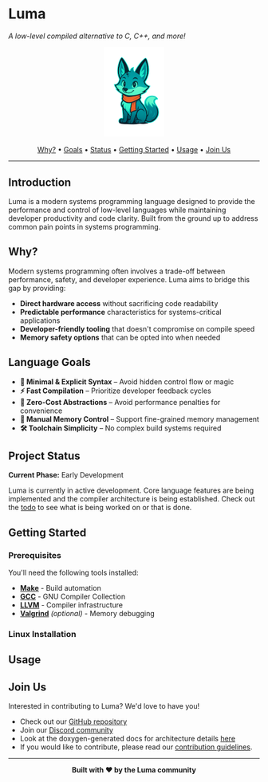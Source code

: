 # Luma
*A low-level compiled alternative to C, C++, and more!*

<p align="center">
  <img src="assets/luma.png" alt="Luma Logo" width="120">
</p>

<p align="center">
  <a href="#why">Why?</a> •
  <a href="#language-goals">Goals</a> •
  <a href="#project-status">Status</a> •
  <a href="#getting-started">Getting Started</a> •
  <a href="#usage">Usage</a> •
  <a href="#join-us">Join Us</a>
</p>

---

## Introduction

Luma is a modern systems programming language designed to provide the performance and control of low-level languages while maintaining developer productivity and code clarity. Built from the ground up to address common pain points in systems programming.

## Why?

Modern systems programming often involves a trade-off between performance, safety, and developer experience. Luma aims to bridge this gap by providing:

- **Direct hardware access** without sacrificing code readability
- **Predictable performance** characteristics for systems-critical applications  
- **Developer-friendly tooling** that doesn't compromise on compile speed
- **Memory safety options** that can be opted into when needed

## Language Goals

- **🎯 Minimal & Explicit Syntax** – Avoid hidden control flow or magic
- **⚡ Fast Compilation** – Prioritize developer feedback cycles
- **🚀 Zero-Cost Abstractions** – Avoid performance penalties for convenience
- **🔧 Manual Memory Control** – Support fine-grained memory management
- **🛠️ Toolchain Simplicity** – No complex build systems required

## Project Status

**Current Phase:** Early Development

Luma is currently in active development. Core language features are being implemented and the compiler architecture is being established. 
Check out the [todo](todo) to see what is being worked on or that is done.

## Getting Started

### Prerequisites

You'll need the following tools installed:

- **[Make](https://www.gnu.org/software/make/)** - Build automation
- **[GCC](https://gcc.gnu.org/)** - GNU Compiler Collection
- **[LLVM](https://releases.llvm.org/download.html)** - Compiler infrastructure
- **[Valgrind](https://valgrind.org/)** *(optional)* - Memory debugging

### Linux Installation

## Usage

## Join Us

Interested in contributing to Luma? We'd love to have you!
- Check out our [GitHub repository](https://github.com/TheDevConnor/luma)
- Join our [Discord community](https://bit.ly/lux-discord)
- Look at the doxygen-generated docs for architecture details [here](https://thedevconnor.github.io/Luma/)
- If you would like to contribute, please read our [contribution guidelines](CONTRIBUTING.md).

---

<p align="center">
  <strong>Built with ❤️ by the Luma community</strong>
</p>
